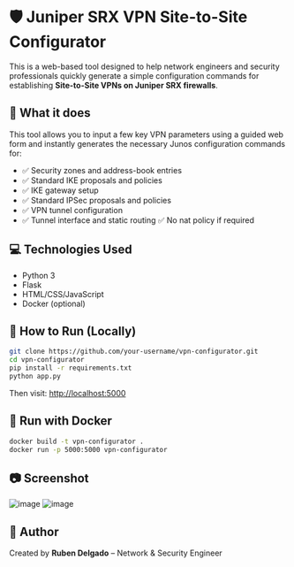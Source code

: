 # 🛡️ Juniper SRX VPN Site-to-Site Configurator

This is a web-based tool designed to help network engineers and security professionals quickly generate a simple configuration commands for establishing **Site-to-Site VPNs on Juniper SRX firewalls**.

## 🔧 What it does

This tool allows you to input a few key VPN parameters using a guided web form and instantly generates the necessary Junos configuration commands for:

- ✅ Security zones and address-book entries
- ✅ Standard IKE proposals and policies
- ✅ IKE gateway setup
- ✅ Standard IPSec proposals and policies
- ✅ VPN tunnel configuration
- ✅ Tunnel interface and static routing
  ✅ No nat policy if required

## 💻 Technologies Used

- Python 3
- Flask
- HTML/CSS/JavaScript
- Docker (optional)

## 🚀 How to Run (Locally)

```bash
git clone https://github.com/your-username/vpn-configurator.git
cd vpn-configurator
pip install -r requirements.txt
python app.py
```

Then visit: [http://localhost:5000](http://localhost:5000)

## 🐳 Run with Docker

```bash
docker build -t vpn-configurator .
docker run -p 5000:5000 vpn-configurator
```

## 📷 Screenshot
![image](https://github.com/user-attachments/assets/918a3b4f-4abb-4323-a5e0-b8c3a3861f41)
![image](https://github.com/user-attachments/assets/40effdb6-424e-400c-ae7f-b55ae28ec274)

## 🙌 Author

Created by **Ruben Delgado** – Network & Security Engineer

